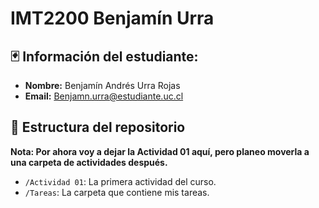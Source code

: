 # IMT2200 Benjamín Urra

## 🃏 Información del estudiante:
- **Nombre:** Benjamín Andrés Urra Rojas
- **Email:** Benjamn.urra@estudiante.uc.cl

## 📁 Estructura del repositorio
**Nota: Por ahora voy a dejar la Actividad 01 aquí, pero planeo moverla a una carpeta de actividades después.**
- `/Actividad 01`: La primera actividad del curso.
- `/Tareas`: La carpeta que contiene mis tareas.
